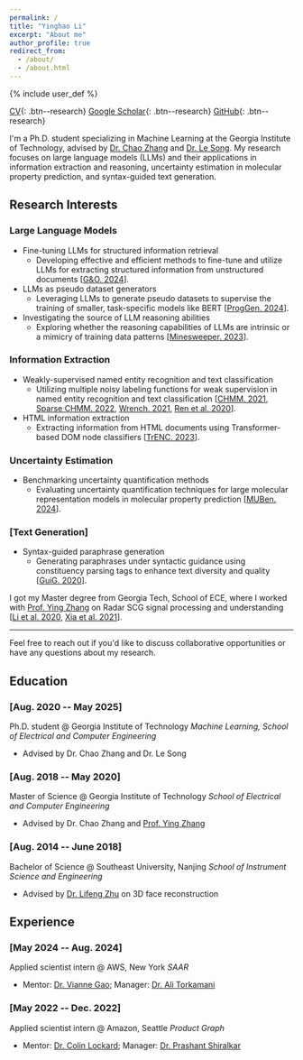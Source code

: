 ```yaml
---
permalink: /
title: "Yinghao Li"
excerpt: "About me"
author_profile: true
redirect_from:
  - /about/
  - /about.html
---
```


{% include user_def %}

[<i class="fas fa-fw fa-file-pdf" aria-hidden="true"></i>CV]({{base_path}}/files/CV-Yinghao.Li.pdf){: .btn--research}
[<i class="ai-fw ai ai-google-scholar" aria-hidden="true"></i>Google Scholar](https://scholar.google.com/citations?user=2WSooDIAAAAJ){: .btn--research}
[<i class="fab fa-fw fa-github"></i>GitHub](https://github.com/Yinghao-Li){: .btn--research}

I'm a Ph.D. student specializing in Machine Learning at the Georgia Institute of Technology, advised by [Dr. Chao Zhang](http://chaozhang.org/) and [Dr. Le Song](https://www.linkedin.com/in/le-song-03223813/). My research focuses on large language models (LLMs) and their applications in information extraction and reasoning, uncertainty estimation in molecular property prediction, and syntax-guided text generation.

Research Interests
---

### Large Language Models

- Fine-tuning LLMs for structured information retrieval
  - Developing effective and efficient methods to fine-tune and utilize LLMs for extracting structured information from unstructured documents [[G&O. 2024](https://arxiv.org/abs/2402.13364)].
- LLMs as pseudo dataset generators
  - Leveraging LLMs to generate pseudo datasets to supervise the training of smaller, task-specific models like BERT [[ProgGen. 2024](https://arxiv.org/abs/2403.11103)].
- Investigating the source of LLM reasoning abilities
  - Exploring whether the reasoning capabilities of LLMs are intrinsic or a mimicry of training data patterns [[Minesweeper. 2023](https://arxiv.org/abs/2311.07387)].

### Information Extraction

- Weakly-supervised named entity recognition and text classification
  - Utilizing multiple noisy labeling functions for weak supervision in named entity recognition and text classification [[CHMM. 2021](https://arxiv.org/abs/2105.12848), [Sparse CHMM. 2022](https://arxiv.org/abs/2205.14228), [Wrench. 2021](https://arxiv.org/abs/2109.11377), [Ren et al. 2020](https://arxiv.org/abs/2010.04582)].
- HTML information extraction
  - Extracting information from HTML documents using Transformer-based DOM node classifiers [[TrENC. 2023](https://arxiv.org/abs/2305.14549)].

### Uncertainty Estimation

- Benchmarking uncertainty quantification methods
  - Evaluating uncertainty quantification techniques for large molecular representation models in molecular property prediction [[MUBen. 2024](https://arxiv.org/abs/2306.10060)].

### [Text Generation]

- Syntax-guided paraphrase generation
  - Generating paraphrases under syntactic guidance using constituency parsing tags to enhance text diversity and quality [[GuiG. 2020](https://arxiv.org/abs/2010.01737)].

I got my Master degree from Georgia Tech, School of ECE, where I worked with [Prof. Ying Zhang](https://zhang.ece.gatech.edu/) on Radar SCG signal processing and understanding [[Li et al. 2020](https://ieeexplore.ieee.org/document/8920010), [Xia et al. 2021](https://ieeexplore.ieee.org/document/9143413)].

---

Feel free to reach out if you'd like to discuss collaborative opportunities or have any questions about my research.


Education
---

### [Aug. 2020 -- May 2025]

Ph.D. student @ Georgia Institute of Technology
*Machine Learning, School of Electrical and Computer Engineering*
- Advised by Dr. Chao Zhang and Dr. Le Song

### [Aug. 2018 -- May 2020]

Master of Science @ Georgia Institute of Technology
*School of Electrical and Computer Engineering*
- Advised by Dr. Chao Zhang and [Prof. Ying Zhang](https://zhang.ece.gatech.edu/)

### [Aug. 2014 -- June 2018]

Bachelor of Science @ Southeast University, Nanjing
*School of Instrument Science and Engineering*
- Advised by [Dr. Lifeng Zhu](https://ins.seu.edu.cn/yk_english/2020/0219/c27542a317780/page.htm) on 3D face reconstruction

Experience
---

### [May 2024 -- Aug. 2024]
Applied scientist intern @ AWS, New York
*SAAR*
- Mentor: [Dr. Vianne Gao](https://scholar.google.com/citations?user=yZOxljEAAAAJ&hl=en); Manager: [Dr. Ali Torkamani](https://scholar.google.com/citations?user=UtE9noAAAAAJ&hl=en)


### [May 2022 -- Dec. 2022]
Applied scientist intern @ Amazon, Seattle
*Product Graph*
- Mentor: [Dr. Colin Lockard](https://www.colinlockard.com/); Manager: [Dr. Prashant Shiralkar](https://sites.google.com/site/shiralkarprashant/)

